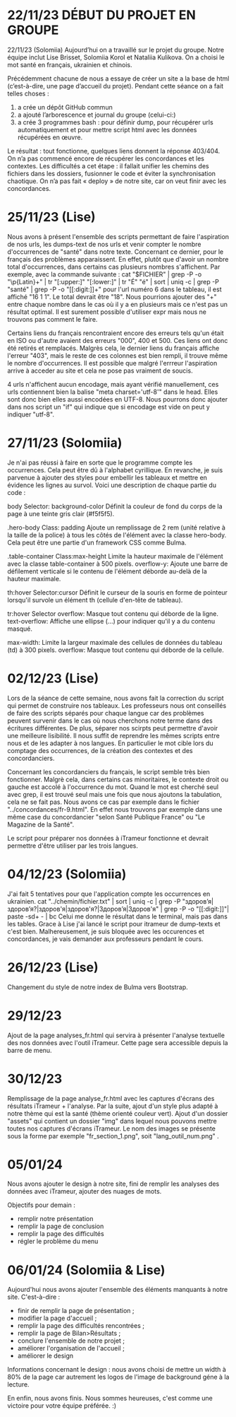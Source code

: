 ﻿# 22/11/23 DÉBUT DU PROJET EN GROUPE

22/11/23 (Solomiia)
Aujourd’hui on a travaillé sur le projet du groupe. Notre équipe inclut Lise Brisset, Solomiia Korol et Nataliia Kulikova. On a choisi le mot santé en français, ukrainien et chinois.

Précédemment chacune de nous a essaye de créer un site a la base de html (c’est-à-dire, une page d’accueil du projet). Pendant cette séance on a fait telles choses :
1) a crée un dépôt GitHub commun 
2) a ajouté l’arborescence et journal du groupe (celui-ci:)
3) a crée 3 programmes bash : pour définir dump, pour récupérer urls automatiquement et pour mettre script html avec les données récupérées en œuvre.

Le résultat : tout fonctionne, quelques liens donnent la réponse 403/404. On n’a pas commencé encore de récupérer les concordances et les contextes. 
Les difficultés a cet étape :  il fallait unifier les chemins des fichiers dans les dossiers, fusionner le code et éviter la synchronisation chaotique. On n’a pas fait « deploy » de notre site, car on veut finir avec les concordances. 


# 25/11/23 (Lise)
Nous avons à présent l'ensemble des scripts permettant de faire l'aspiration de nos urls, les dumps-text de nos urls et venir compter le nombre d'occurrences de "santé" dans notre texte. Concernant ce dernier, pour le français des problèmes apparaissent. En effet, plutôt que d'avoir un nombre total d'occurrences, dans certains cas plusieurs nombres s'affichent. Par exemple, avec la commande suivante :
cat "$FICHIER" | grep -P -o "\p{Latin}+" | tr "[:upper:]" "[:lower:]" | tr "É" "é" | sort | uniq -c | grep -P "santé" | grep -P -o "[[:digit:]]+"
pour l'url numéro 6 dans le tableau, il est affiché "16 1 1". Le total devrait être "18".
Nous pourrions ajouter des "+" entre chaque nombre dans le cas où il y a en plusieurs mais ce n'est pas un résultat optimal. Il est surement possible d'utiliser expr mais nous ne trouvons pas comment le faire.

Certains liens du français rencontraient encore des erreurs tels qu'un était en ISO ou d'autre avaient des erreurs "000", 400 et 500. Ces liens ont donc été retirés et remplacés. Malgrès cela, le dernier liens du français affiche l'erreur "403", mais le reste de ces colonnes est bien rempli, il trouve même le nombre d'occurrences. Il est possible que malgré l'errreur l'aspiration arrive à acceder au site et cela ne pose pas vraiment de soucis.

4 urls n'affichent aucun encodage, mais ayant vérifié manuellement, ces urls contiennent bien la balise
"meta charset='utf-8'" dans le head. Elles sont donc bien elles aussi encodées en UTF-8. Nous pourrons donc ajouter dans nos script un "if" qui indique que si encodage est vide on peut y indiquer "utf-8".

# 27/11/23 (Solomiia)
Je n'ai pas réussi à faire en sorte que le programme compte les occurrences. Cela peut être dû à l'alphabet cyrillique. En revanche, je suis parvenue à ajouter des styles pour embellir les tableaux et mettre en évidence les lignes au survol.
Voici une description de chaque partie du code :

body Selector: background-color
Définit la couleur de fond du corps de la page à une teinte gris clair (#f5f5f5).

.hero-body Class: padding
Ajoute un remplissage de 2 rem (unité relative à la taille de la police) à tous les côtés de l'élément avec la classe hero-body. Cela peut être une partie d'un framework CSS comme Bulma.

.table-container Class:max-height
Limite la hauteur maximale de l'élément avec la classe table-container à 500 pixels.
overflow-y: Ajoute une barre de défilement verticale si le contenu de l'élément déborde au-delà de la hauteur maximale.

th:hover Selector:cursor
Définit le curseur de la souris en forme de pointeur lorsqu'il survole un élément th (cellule d'en-tête de tableau).

tr:hover Selector
overflow: Masque tout contenu qui déborde de la ligne.
text-overflow: Affiche une ellipse (...) pour indiquer qu'il y a du contenu masqué.

max-width: Limite la largeur maximale des cellules de données du tableau (td) à 300 pixels.
overflow: Masque tout contenu qui déborde de la cellule.

# 02/12/23 (Lise)
Lors de la séance de cette semaine, nous avons fait la correction du script qui permet de construire nos tableaux.
Les professeurs nous ont conseillés de faire des scripts séparés pour chaque langue car des problèmes peuvent survenir dans le cas où nous cherchons notre terme dans des écritures différentes.
De plus, séparer nos scirpts peut permettre d'avoir une meilleure lisibilité. Il nous suffit de reprendre les mêmes scripts entre nous et de les adapter à nos langues. En particulier le mot cible lors du comptage des occurrences, de la création des contextes et des concordanciers.

Concernant les concordanciers du français, le script semble très bien fonctionner. Malgrè cela, dans certains cas minoritaires, le contexte droit ou gauche est accolé à l'occurrence du mot. Quand le mot est cherché seul avec grep, il est trouvé seul mais une fois que nous ajoutons la tabulation, cela ne se fait pas. Nous avons ce cas par exemple dans le fichier "../concordances/fr-9.html". En effet nous trouvons par exemple dans une même case du concordancier "selon Santé Publique France" ou "Le Magazine de la Santé".

Le script pour préparer nos données à iTrameur fonctionne et devrait permettre d'être utiliser par les trois langues.

# 04/12/23 (Solomiia)
J'ai fait 5 tentatives pour que l'application compte les occurrences en ukrainien.
cat "../chemin/fichier.txt" | sort | uniq -c | grep -P "здоровʼя|здоров’я?|здоров'я|здоров'я?|Здоровʼя|Здоров'я" | grep -P -o "[[:digit:]]"| paste -sd+ - | bc
Celui me donne le résultat dans le terminal, mais pas dans les tables. 
Grace à Lise j'ai lancé le script pour itrameur de dump-texts et c'est bien. Malhereusement, je suis bloquée avec les occurences et concordances, je vais demander aux professeurs pendant le cours. 

# 26/12/23 (Lise)
Changement du style de notre index de Bulma vers Bootstrap.

# 29/12/23
Ajout de la page analyses_fr.html qui servira à présenter l'analyse textuelle des nos données avec l'outil iTrameur. Cette page sera accessible depuis la barre de menu.

# 30/12/23
Remplissage de la page analyse_fr.html avec les captures d'écrans des résultats iTrameur + l'analyse. Par la suite, ajout d'un style plus adapté à notre thème qui est la santé (thème orienté couleur vert).
Ajout d'un dossier "assets" qui contient un dossier "img" dans lequel nous pouvons mettre toutes nos captures d'écrans iTrameur. Le nom des images se présente sous la forme par exemple "fr_section_1.png", soit "lang_outil_num.png" .

# 05/01/24
Nous avons ajouter le design à notre site, fini de remplir les analyses des données avec iTrameur, ajouter des nuages de mots.

Objectifs pour demain :
- remplir notre présentation
- remplir la page de conclusion
- remplir la page des difficultés
- régler le problème du menu

# 06/01/24 (Solomiia & Lise)

Aujourd'hui nous avons ajouter l'ensemble des éléments manquants à notre site. C'est-à-dire :
- finir de remplir la page de présentation ;
- modifier la page d'accueil ;
- remplir la page des difficultés rencontrées ;
- remplir la page de Bilan>Résultats ;
- conclure l'ensemble de notre projet ;
- améliorer l'organisation de l'accueil ;
- améliorer le design

Informations concernant le design : nous avons choisi de mettre un width à 80% de la page car autrement les logos de l'image de background géne à la lecture.

En enfin, nous avons finis. Nous sommes heureuses, c'est comme une victoire pour votre équipe préférée. :)




